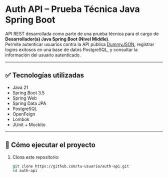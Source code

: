 # Auth API – Prueba Técnica Java Spring Boot

API REST desarrollada como parte de una prueba técnica para el cargo de **Desarrollador(a) Java Spring Boot (Nivel Middle)**.  
Permite autenticar usuarios contra la API pública [DummyJSON](https://dummyjson.com/), registrar logins exitosos en una base de datos PostgreSQL, y consultar la información del usuario autenticado.

---

## ✅ Tecnologías utilizadas

- Java 21
- Spring Boot 3.5
- Spring Web
- Spring Data JPA
- PostgreSQL
- OpenFeign
- Lombok
- JUnit + Mockito

---

## 🚀 Cómo ejecutar el proyecto

1. Clona este repositorio:
   ```bash
   git clone https://github.com/tu-usuario/auth-api.git
   cd auth-api
